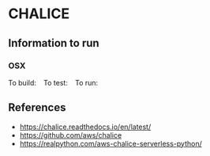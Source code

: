 # CHALICE

## Information to run

### OSX

To build: ` `
To test: ` `
To run: ` `


## References
- https://chalice.readthedocs.io/en/latest/
- https://github.com/aws/chalice
- https://realpython.com/aws-chalice-serverless-python/